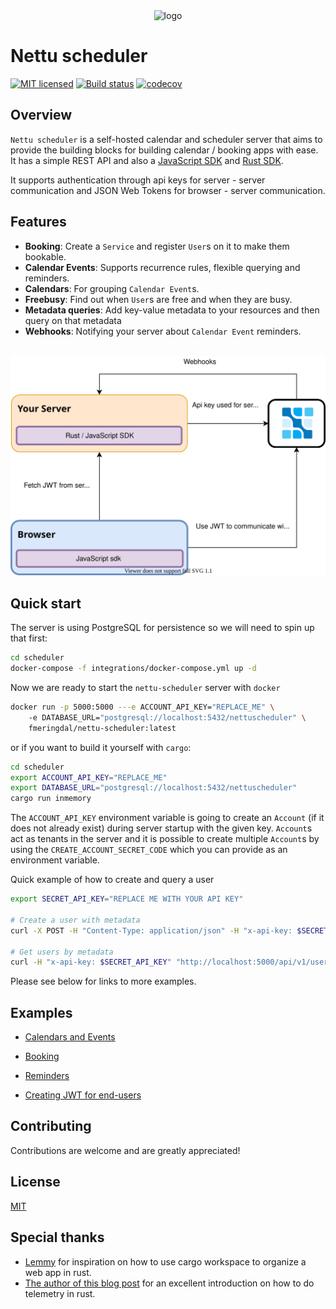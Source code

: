 <div align="center">
<img width="400" src="docs/logo.png" alt="logo">
</div>

# Nettu scheduler
[![MIT licensed](https://img.shields.io/badge/License-MIT-blue.svg)](LICENSE)
[![Build status](https://github.com/fmeringdal/nettu-scheduler/actions/workflows/main.yml/badge.svg)](https://github.com/fmeringdal/nettu-scheduler/actions/workflows/main.yml/badge.svg)
[![codecov](https://codecov.io/gh/fmeringdal/nettu-scheduler/branch/master/graph/badge.svg?token=l5z2mzzdHu)](https://codecov.io/gh/fmeringdal/nettu-scheduler)

## Overview

`Nettu scheduler` is a self-hosted calendar and scheduler server that aims to provide the building blocks for building calendar / booking apps with ease. It has a simple REST API and also a [JavaScript SDK](https://www.npmjs.com/package/@nettu/sdk-scheduler) and [Rust SDK](https://crates.io/crates/nettu_scheduler_sdk). 

It supports authentication through api keys for server - server communication and JSON Web Tokens for browser - server communication.

## Features
- **Booking**: Create a `Service` and register `User`s on it to make them bookable.
- **Calendar Events**: Supports recurrence rules, flexible querying and reminders.
- **Calendars**: For grouping `Calendar Event`s.
- **Freebusy**: Find out when `User`s are free and when they are busy.
- **Metadata queries**: Add key-value metadata to your resources and then query on that metadata 
- **Webhooks**: Notifying your server about `Calendar Event` reminders.

<br/>

<div align="center">
<img src="docs/flow.svg" alt="Application flow">
</div>

## Quick start

The server is using PostgreSQL for persistence so we will need to spin up that first: 
```bash
cd scheduler
docker-compose -f integrations/docker-compose.yml up -d
```

Now we are ready to start the `nettu-scheduler` server with `docker`
```bash
docker run -p 5000:5000 ---e ACCOUNT_API_KEY="REPLACE_ME" \ 
    -e DATABASE_URL="postgresql://localhost:5432/nettuscheduler" \ 
    fmeringdal/nettu-scheduler:latest 
```
or if you want to build it yourself with `cargo`:
```bash
cd scheduler
export ACCOUNT_API_KEY="REPLACE_ME"
export DATABASE_URL="postgresql://localhost:5432/nettuscheduler"
cargo run inmemory
```

The `ACCOUNT_API_KEY` environment variable is going to create an `Account` (if it does not already exist) during
server startup with the given key. `Account`s act as tenants in the server and it is possible to create multiple `Account`s by using the `CREATE_ACCOUNT_SECRET_CODE` which you can provide as an environment variable.

Quick example of how to create and query a user
```bash
export SECRET_API_KEY="REPLACE ME WITH YOUR API KEY"

# Create a user with metadata
curl -X POST -H "Content-Type: application/json" -H "x-api-key: $SECRET_API_KEY" -d '{"metadata": { "groupId": "123" }}' http://localhost:5000/api/v1/user

# Get users by metadata
curl -H "x-api-key: $SECRET_API_KEY" "http://localhost:5000/api/v1/user/meta?key=groupId&value=123"
```

Please see below for links to more examples.


## Examples

* [Calendars and Events](examples/calendar-events.md)

* [Booking](examples/booking.md)

* [Reminders](examples/reminders.md)

* [Creating JWT for end-users](examples/jwt.md)


## Contributing

Contributions are welcome and are greatly appreciated!

## License

[MIT](LICENSE) 

## Special thanks

* [Lemmy](https://github.com/LemmyNet/lemmy) for inspiration on how to use cargo workspace to organize a web app in rust. 
* [The author of this blog post](https://www.lpalmieri.com/posts/2020-09-27-zero-to-production-4-are-we-observable-yet/) for an excellent introduction on how to do telemetry in rust. 